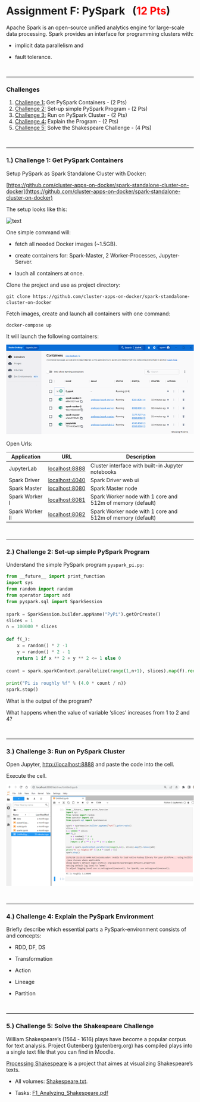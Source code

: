 # Assignment F: PySpark &nbsp; (<span style="color:red">12 Pts</span>)

Apache Spark is an open-source unified analytics engine for large-scale data processing. Spark provides an interface for programming clusters with:

- implicit data parallelism and

- fault tolerance.


&nbsp;

---

### Challenges
1. [Challenge 1:](#1-challenge-1-get-pyspark-containers) Get PySpark Containers - (2 Pts)
1. [Challenge 2:](#2-challenge-2-set-up-simple-pyspark-program) Set-up simple PySpark Program - (2 Pts)
1. [Challenge 3:](#3-challenge-3-run-on-pyspark-cluster) Run on PySpark Cluster - (2 Pts)
1. [Challenge 4:](#4-challenge-4-explain-the-program) Explain the Program - (2 Pts)
1. [Challenge 5:](#5-challenge-5-solve-the-shakespeare-challenge) Solve the Shakespeare Challenge - (4 Pts)


&nbsp;

---

### 1.) Challenge 1: Get PySpark Containers

Setup PySpark as Spark Standalone Cluster with Docker:

[https://github.com/cluster-apps-on-docker/spark-standalone-cluster-on-docker](https://github.com/cluster-apps-on-docker/spark-standalone-cluster-on-docker)

The setup looks like this:

![text](https://raw.githubusercontent.com/cluster-apps-on-docker/spark-standalone-cluster-on-docker/master/docs/image/cluster-architecture.png)

One simple command will:

- fetch all needed Docker images (~1.5GB).

- create containers for: Spark-Master, 2 Worker-Processes, Jupyter-Server.

- lauch all containers at once.

Clone the project and use as project directory:

```
git clone https://github.com/cluster-apps-on-docker/spark-standalone-cluster-on-docker
```

Fetch images, create and launch all containers with one command:
```
docker-compose up
```

It will launch the following containers:

![](./img01.png)

Open Urls:

<table>
<thead>
<tr>
<th>Application</th>
<th>URL</th>
<th>Description</th>
</tr>
</thead>
<tbody>
<tr>
<td>JupyterLab</td>
<td><a href="http://localhost:8888/" rel="nofollow">localhost:8888</a></td>
<td>Cluster interface with built-in Jupyter notebooks</td>
</tr>
<tr>
<td>Spark Driver</td>
<td><a href="http://localhost:4040/" rel="nofollow">localhost:4040</a></td>
<td>Spark Driver web ui</td>
</tr>
<tr>
<td>Spark Master</td>
<td><a href="http://localhost:8080/" rel="nofollow">localhost:8080</a></td>
<td>Spark Master node</td>
</tr>
<tr>
<td>Spark Worker I</td>
<td><a href="http://localhost:8081/" rel="nofollow">localhost:8081</a></td>
<td>Spark Worker node with 1 core and 512m of memory (default)</td>
</tr>
<tr>
<td>Spark Worker II</td>
<td><a href="http://localhost:8082/" rel="nofollow">localhost:8082</a></td>
<td>Spark Worker node with 1 core and 512m of memory (default)</td>
</tr>
</tbody>
</table>



&nbsp;

---

### 2.) Challenge 2:  Set-up simple PySpark Program

Understand the simple PySpark program `pyspark_pi.py`:

```py
from __future__ import print_function
import sys
from random import random
from operator import add
from pyspark.sql import SparkSession

spark = SparkSession.builder.appName("PyPi").getOrCreate()
slices = 1
n = 100000 * slices

def f(_):
    x = random() * 2 -1
    y = random() * 2 - 1
    return 1 if x ** 2 + y ** 2 <= 1 else 0

count = spark.sparkContext.parallelize(range(1,n+1), slices).map(f).reduce(add)

print("Pi is roughly %f" % (4.0 * count / n))
spark.stop()
```

What is the output of the program?

What happens when the value of variable ‘slices’ increases from 1 to 2 and 4?


&nbsp;

---

### 3.) Challenge 3: Run on PySpark Cluster

Open Jupyter, [http://localhost:8888](http://localhost:8888/) and paste the code
into the cell.

Execute the cell.

![](./img02.png)


&nbsp;

---

### 4.) Challenge 4: Explain the PySpark Environment

Briefly describe which essential parts a PySpark-environment consists of and
concepts:

- RDD, DF, DS

- Transformation

- Action

- Lineage

- Partition


&nbsp;

---

### 5.) Challenge 5: Solve the Shakespeare Challenge

William Shakespeare’s (1564 ‐ 1616) plays have become a popular corpus for text analysis. Project
Gutenberg (gutenberg.org) has compiled plays into a single text file that you can find in Moodle.

[Processing Shakespeare](https://lmackerman.com/AdventuresInR/docs/shakespeare.nb.html)
is a project that aimes at visualizing Shakespeare’s texts.

- All volumes: [Shakespeare.txt](./Shakespeare.txt).

- Tasks: [F1_Analyzing_Shakespeare.pdf](https://github.com/sgra64/cs4bigdata/raw/main/F_Spark/F1_Analyzing_Shakespeare.pdf)


